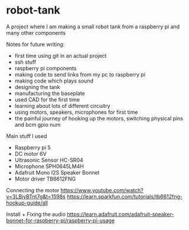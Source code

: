 # robot-tank
A project where I am making a small robot tank from a raspberry pi and many other components

Notes for future writing:
- first time using git in an actual project
- ssh stuff
- raspberry pi components
- making code to send links from my pc to raspberry pi
- making code which plays sound
- designing the tank
- manufacturing the baseplate
- used CAD for the first time
- learning about lots of different circuitry 
- using motors, speakers, microphones for first time
- the painful journey of hooking up the motors, switching physical pins and bcm gpio num

Main stuff I used
- Raspberry pi 5
- DC motor 6V
- Ultrasonic Sensor HC-SR04
- Microphone SPH0645LM4H
- Adafruit Mono I2S Speaker Bonnet
- Motor driver TB6612FNG

Connecting the motor
https://www.youtube.com/watch?v=3LBiyBTnt7g&t=1598s
https://learn.sparkfun.com/tutorials/tb6612fng-hookup-guide/all

Install + Fixing the audio
https://learn.adafruit.com/adafruit-speaker-bonnet-for-raspberry-pi/raspberry-pi-usage